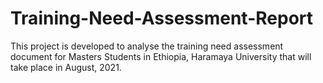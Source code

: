 # Training-Need-Assessment-Report
This project is developed to analyse the training need assessment document for Masters Students in Ethiopia, Haramaya University that will take place in August, 2021.
